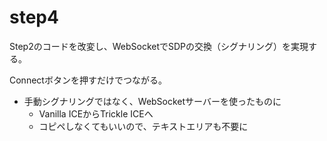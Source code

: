 # step4

Step2のコードを改変し、WebSocketでSDPの交換（シグナリング）を実現する。

Connectボタンを押すだけでつながる。

- 手動シグナリングではなく、WebSocketサーバーを使ったものに
  - Vanilla ICEからTrickle ICEへ
  - コピペしなくてもいいので、テキストエリアも不要に
